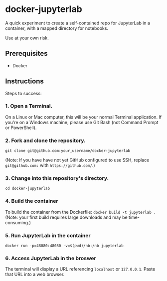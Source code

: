 # docker-jupyterlab

A quick experiment to create a self-contained repo for JupyterLab in a container, with a mapped directory for notebooks.

Use at your own risk.

## Prerequisites

* Docker

## Instructions

Steps to success:

### 1. Open a Terminal.

On a Linux or Mac computer, this will be your normal Terminal application. If you're on a Windows machine, please use Git Bash (not Command Prompt or PowerShell).

### 2. Fork and clone the repository.

`git clone git@github.com:your_username/docker-jupyterlab`

(Note: If you have have not yet GitHub configured to use SSH, replace `git@github.com:` with `https://github.com/`.)

### 3. Change into this repository's directory.

`cd docker-jupyterlab`

### 4. Build the container

To build the container from the Dockerfile:
`docker build -t jupyterlab .` 
(Note: your first build requires large downloads and may be time-consuming.)

### 5. Run JupyterLab in the container

`docker run -p=48080:48080 -v=$(pwd)/nb:/nb jupyterlab`

### 6. Access JupyterLab in the broswer

The terminal will display a URL referencing `localhost` or `127.0.0.1`. Paste that URL into a web browser.
